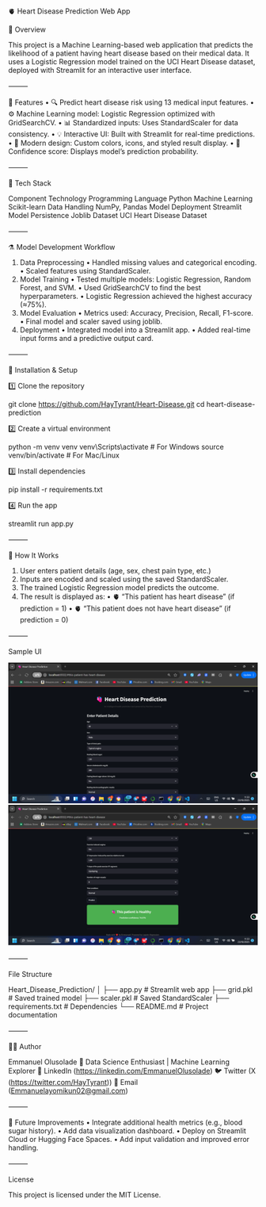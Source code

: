 🫀 Heart Disease Prediction Web App

🧠 Overview

This project is a Machine Learning-based web application that predicts the likelihood of a patient having heart disease based on their medical data.
It uses a Logistic Regression model trained on the UCI Heart Disease dataset, deployed with Streamlit for an interactive user interface.

⸻

🚀 Features
 • 🔍 Predict heart disease risk using 13 medical input features.
 • ⚙️ Machine Learning model: Logistic Regression optimized with GridSearchCV.
 • 📊 Standardized inputs: Uses StandardScaler for data consistency.
 • 💡 Interactive UI: Built with Streamlit for real-time predictions.
 • 🎨 Modern design: Custom colors, icons, and styled result display.
 • 💬 Confidence score: Displays model’s prediction probability.

⸻

🧩 Tech Stack

Component Technology
Programming Language Python
Machine Learning Scikit-learn
Data Handling NumPy, Pandas
Model Deployment Streamlit
Model Persistence Joblib
Dataset UCI Heart Disease Dataset


⸻

⚗️ Model Development Workflow
 1. Data Preprocessing
 • Handled missing values and categorical encoding.
 • Scaled features using StandardScaler.
 2. Model Training
 • Tested multiple models: Logistic Regression, Random Forest, and SVM.
 • Used GridSearchCV to find the best hyperparameters.
 • Logistic Regression achieved the highest accuracy (≈75%).
 3. Model Evaluation
 • Metrics used: Accuracy, Precision, Recall, F1-score.
 • Final model and scaler saved using joblib.
 4. Deployment
 • Integrated model into a Streamlit app.
 • Added real-time input forms and a predictive output card.

⸻

🧰 Installation & Setup

1️⃣ Clone the repository

git clone https://github.com/HayTyrant/Heart-Disease.git
cd heart-disease-prediction

2️⃣ Create a virtual environment

python -m venv venv
venv\Scripts\activate    # For Windows
source venv/bin/activate # For Mac/Linux

3️⃣ Install dependencies

pip install -r requirements.txt

4️⃣ Run the app

streamlit run app.py


⸻

🧮 How It Works
 1. User enters patient details (age, sex, chest pain type, etc.)
 2. Inputs are encoded and scaled using the saved StandardScaler.
 3. The trained Logistic Regression model predicts the outcome.
 4. The result is displayed as:
 • 🫀 “This patient has heart disease” (if prediction = 1)
 • 🫀 “This patient does not have heart disease” (if prediction = 0)

⸻

Sample UI

![App Screenshot](app_preview1.png)
![App Screenshot](app_preview2.png)



⸻

File Structure

Heart_Disease_Prediction/
│
├── app.py                     # Streamlit web app
├── grid.pkl                   # Saved trained model
├── scaler.pkl                 # Saved StandardScaler
├── requirements.txt           # Dependencies
└── README.md                  # Project documentation


⸻

🧑‍💻 Author

Emmanuel Olusolade
📍 Data Science Enthusiast | Machine Learning Explorer
💼 LinkedIn (https://linkedin.com/EmmanuelOlusolade)
🐦 Twitter (X (https://twitter.com/HayTyrant))
📧 Email (Emmanuelayomikun02@gmail.com)

⸻

🏁 Future Improvements
 •  Integrate additional health metrics (e.g., blood sugar history).
 •  Add data visualization dashboard.
 •  Deploy on Streamlit Cloud or Hugging Face Spaces.
 •  Add input validation and improved error handling.

⸻

License

This project is licensed under the MIT License.

